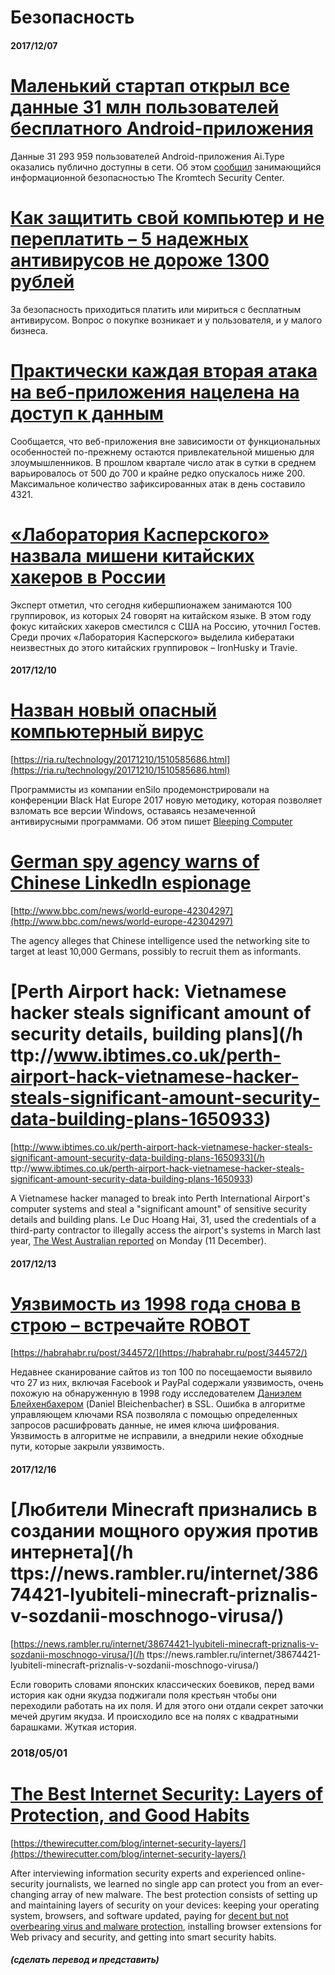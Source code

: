 # Безопасность

#### 2017/12/07

# [Маленький стартап открыл все данные 31 млн пользователей бесплатного Android-приложения](http://www.forbes.ru/tehnologii/353899-malenkiy-startap-otkryl-vse-dannye-31-mln-polzovateley-besplatnogo-android)

Данные 31 293 959 пользователей Android-приложения Ai.Type оказались публично доступны в сети. Об этом [сообщил](https://mackeepersecurity.com/) занимающийся информационной безопасностью The Kromtech Security Center.

# [Как защитить свой компьютер и не переплатить – 5 надежных антивирусов не дороже 1300 рублей](https://rb.ru/opinion/kak-zashitit-svoj-kompyuter/)

За безопасность приходиться платить или мириться с бесплатным антивирусом. Вопрос о покупке возникает и у пользователя, и у малого бизнеса.

# [Практически каждая вторая атака на веб-приложения нацелена на доступ к данным](https://3dnews.ru/962462)

Сообщается, что веб-приложения вне зависимости от функциональных особенностей по-прежнему остаются привлекательной мишенью для злоумышленников. В прошлом квартале число атак в сутки в среднем варьировалось от 500 до 700 и крайне редко опускалось ниже 200. Максимальное количество зафиксированных атак в день составило 4321.

# [«Лаборатория Касперского» назвала мишени китайских хакеров в России](https://www.vedomosti.ru/technology/articles/2017/12/06/744343-hakeri-atakuyut-rossiiskie-gosudarstvennie-strukturi)

Эксперт отметил, что сегодня кибершпионажем занимаются 100 группировок, из которых 24 говорят на китайском языке. В этом году фокус китайских хакеров сместился с США на Россию, уточнил Гостев. Среди прочих «Лаборатория Касперского» выделила кибератаки неизвестных до этого китайских группировок – IronHusky и Travie.

#### 2017/12/10

# [Назван новый опасный компьютерный вирус](https://ria.ru/technology/20171210/1510585686.html)

[https://ria.ru/technology/20171210/1510585686.html](https://ria.ru/technology/20171210/1510585686.html)

Программисты из компании enSilo продемонстрировали на конференции Black Hat Europe 2017 новую методику, которая позволяет взломать все версии Windows, оставаясь незамеченной антивирусными программами. Об этом пишет [Bleeping Computer](https://www.bleepingcomputer.com/news/security/-process-doppelg-nging-attack-works-on-all-windows-versions/)

# [German spy agency warns of Chinese LinkedIn espionage](http://www.bbc.com/news/world-europe-42304297)

[http://www.bbc.com/news/world-europe-42304297](http://www.bbc.com/news/world-europe-42304297)

The agency alleges that Chinese intelligence used the networking site to target at least 10,000 Germans, possibly to recruit them as informants.

# [Perth Airport hack: Vietnamese hacker steals significant amount of security details, building plans](/h ttp://www.ibtimes.co.uk/perth-airport-hack-vietnamese-hacker-steals-significant-amount-security-data-building-plans-1650933)

[http://www.ibtimes.co.uk/perth-airport-hack-vietnamese-hacker-steals-significant-amount-security-data-building-plans-1650933](/h ttp://www.ibtimes.co.uk/perth-airport-hack-vietnamese-hacker-steals-significant-amount-security-data-building-plans-1650933)

A Vietnamese hacker managed to break into Perth International Airport's computer systems and steal a "significant amount" of sensitive security details and building plans. Le Duc Hoang Hai, 31, used the credentials of a third-party contractor to illegally access the airport's systems in March last year, [The West Australian reported](https://thewest.com.au/news/wa/significant-amount-of-sensitive-security-data-stolen-in-perth-airport-hacking-ng-b88686393z) on Monday \(11 December\).

#### 2017/12/13

# [Уязвимость из 1998 года снова в строю – встречайте ROBOT](https://habrahabr.ru/post/344572/)

[https://habrahabr.ru/post/344572/](https://habrahabr.ru/post/344572/)

Недавнее сканирование сайтов из топ 100 по посещаемости выявило что 27 из них, включая Facebook и PayPal cодержали уязвимость, очень похожую на обнаруженную в 1998 году исследователем [Даниэлем Блейхенбахером](http://archiv.infsec.ethz.ch/education/fs08/secsem/bleichenbacher98.pdf) \(Daniel Bleichenbacher\) в SSL. Ошибка в алгоритме управляющем ключами RSA позволяла с помощью определенных запросов расшифровать данные, не имея ключа шифрования. Уязвимость в алгоритме не исправили, а внедрили некие обходные пути, которые закрыли уязвимость.

#### 2017/12/16

# [Любители Minecraft признались в создании мощного оружия против интернета](/h ttps://news.rambler.ru/internet/38674421-lyubiteli-minecraft-priznalis-v-sozdanii-moschnogo-virusa/)

[https://news.rambler.ru/internet/38674421-lyubiteli-minecraft-priznalis-v-sozdanii-moschnogo-virusa/](/h ttps://news.rambler.ru/internet/38674421-lyubiteli-minecraft-priznalis-v-sozdanii-moschnogo-virusa/)

Если говорить словами японских классических боевиков, перед вами история как одни якудза поджигали поля крестьян чтобы они переходили работать на их поля. И для этого они отдали секрет заточки мечей другим якудза. И происходило все на полях с квадратными барашками. Жуткая история.

### 2018/05/01

# [The Best Internet Security: Layers of Protection, and Good Habits](https://thewirecutter.com/blog/internet-security-layers/)

[https://thewirecutter.com/blog/internet-security-layers/](https://thewirecutter.com/blog/internet-security-layers/)

After interviewing information security experts and experienced online-security journalists, we learned no single app can protect you from an ever-changing array of new malware. The best protection consists of setting up and maintaining layers of security on your devices: keeping your operating system, browsers, and software updated, paying for [decent but not overbearing virus and malware protection](https://thewirecutter.com/blog/best-antivirus/), installing browser extensions for Web privacy and security, and getting into smart security habits.

##### \(сделать перевод и представить\)



